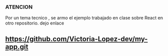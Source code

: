 ### ATENCION

Por un tema tecnico , se armo el ejemplo trabajado en clase sobre React en otro repositorio.
dejo enlace 
## https://github.com/Victoria-Lopez-dev/my-app.git
